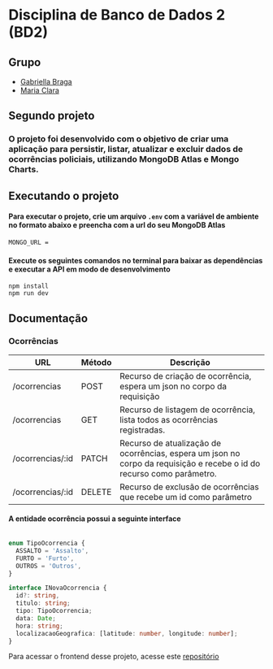 # Disciplina de Banco de Dados 2 (BD2)
## Grupo
- [Gabriella Braga](https://github.com/gabs44)
- [Maria Clara](https://github.com/marysclair)
## Segundo projeto

### O projeto foi desenvolvido com o objetivo de criar uma aplicação para persistir, listar, atualizar e excluir dados de ocorrências policiais, utilizando MongoDB Atlas e Mongo Charts.

## Executando o projeto
#### Para executar o projeto, crie um arquivo ```.env``` com a variável de ambiente no formato abaixo e preencha com a url do seu MongoDB Atlas
```
MONGO_URL = 
```

#### Execute os seguintes comandos no terminal para baixar as dependências e executar a API em modo de desenvolvimento

```
npm install
npm run dev
```

## Documentação


### Ocorrências

URL | Método | Descrição 
------|------------|-----
/ocorrencias | POST | Recurso de criação de ocorrência, espera um json no corpo da requisição
/ocorrencias | GET | Recurso de listagem de ocorrência, lista todos as ocorrências registradas.
/ocorrencias/:id | PATCH | Recurso de atualização de ocorrências, espera um json no corpo da requisição e recebe o id do recurso como parâmetro.
/ocorrencias/:id | DELETE | Recurso de exclusão de ocorrências que recebe um id como parâmetro


#### A entidade ocorrência possui a seguinte interface
```typescript

enum TipoOcorrencia {
  ASSALTO = 'Assalto',
  FURTO = 'Furto',
  OUTROS = 'Outros',
}

interface INovaOcorrencia {
  id?: string,
  titulo: string;
  tipo: TipoOcorrencia;
  data: Date;
  hora: string;
  localizacaoGeografica: [latitude: number, longitude: number];
}
```
Para acessar o frontend desse projeto, acesse este [repositório](https://github.com/marysclair/Projeto-1-BANCO-II)

